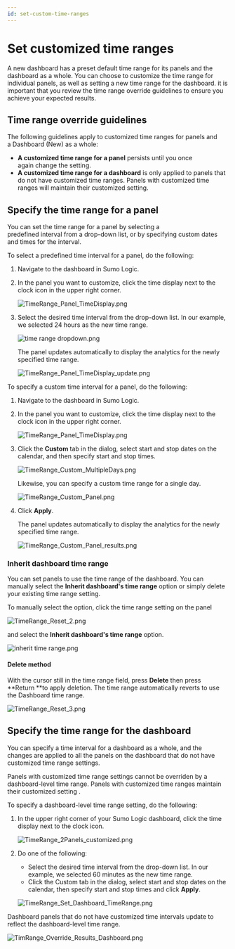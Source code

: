 ```yaml
---
id: set-custom-time-ranges
---
```



# Set customized time ranges

A new dashboard has a preset default time range for its panels and the dashboard as a whole. You can choose to customize the time range for individual panels, as well as setting a new time range for the
dashboard. it is important that you review the time range override guidelines to ensure you achieve your expected results.

## Time range override guidelines

The following guidelines apply to customized time ranges for panels and a Dashboard (New) as a whole:

* **A customized time range for a panel** persists until you once again change the setting.
* **A customized time range for a dashboard** is only applied to panels that do not have customized time ranges. Panels with customized time ranges will maintain their customized setting.

## Specify the time range for a panel

You can set the time range for a panel by selecting a predefined interval from a drop-down list, or by specifying custom dates and times for the interval. 

To select a predefined time interval for a panel, do the following:

1.  Navigate to the dashboard in Sumo Logic.
2.  In the panel you want to customize, click the time display next to the clock icon in the upper right corner. 

    ![TimeRange_Panel_TimeDisplay.png](/img/dashboards-new/set-custom-time-ranges/TimeRange_Panel_TimeDisplay.png)

3.  Select the desired time interval from the drop-down list. In our example, we selected 24 hours as the new time range.

    ![time range dropdown.png](/img/dashboards-new/set-custom-time-ranges/time-range-dropdown.png)

    The panel updates automatically to display the analytics for the newly specified time range.

    ![TimeRange_Panel_TimeDisplay_update.png](/img/dashboards-new/set-custom-time-ranges/TimeRange_Panel_TimeDisplay_update.png)

To specify a custom time interval for a panel, do the following:

1.  Navigate to the dashboard in Sumo Logic.
2.  In the panel you want to customize, click the time display next to the clock icon in the upper right corner.  

    ![TimeRange_Panel_TimeDisplay.png](/img/dashboards-new/set-custom-time-ranges/TimeRange_Panel_TimeDisplay.png)

3.  Click the **Custom** tab in the dialog, select start and stop dates on the calendar, and then specify start and stop times.

    ![TimeRange_Custom_MultipleDays.png](/img/dashboards-new/set-custom-time-ranges/TimeRange_Custom_MultipleDays.png)

    Likewise, you can specify a custom time range for a single day.

    ![TimeRange_Custom_Panel.png](/img/dashboards-new/set-custom-time-ranges/TimeRange_Custom_Panel.png)

4.  Click **Apply**. 

    The panel updates automatically to display the analytics for the newly specified time range.

    ![TimeRange_Custom_Panel_results.png](/img/dashboards-new/set-custom-time-ranges/TimeRange_Custom_Panel_results.png)

### Inherit dashboard time range

You can set panels to use the time range of the dashboard. You can manually select the **Inherit dashboard's time range** option or simply delete your existing time range setting.

To manually select the option, click the time range setting on the panel

![TimeRange_Reset_2.png](/img/dashboards-new/set-custom-time-ranges/TimeRange_Reset_2.png)

and select the **Inherit dashboard's time range** option.

![inherit time range.png](/img/dashboards-new/set-custom-time-ranges/inherit-time-range.png)

#### Delete method

With the cursor still in the time range field, press **Delete** then press **Return **to apply deletion. The time range automatically reverts to use the Dashboard time range.

![TimeRange_Reset_3.png](/img/dashboards-new/set-custom-time-ranges/TimeRange_Reset_3.png)

## Specify the time range for the dashboard

You can specify a time interval for a dashboard as a whole, and the changes are applied to all the panels on the dashboard that do not have customized time range settings.

Panels with customized time range settings cannot be overriden by a dashboard-level time range. Panels with customized time ranges maintain their customized setting .

To specify a dashboard-level time range setting, do the following:

1.  In the upper right corner of your Sumo Logic dashboard, click the time display next to the clock icon.

    ![TimeRange_2Panels_customized.png](/img/dashboards-new/set-custom-time-ranges/TimeRange_2Panels_customized.png)

2.  Do one of the following:

    * Select the desired time interval from the drop-down list. In our example, we selected 60 minutes as the new time range.
    * Click the Custom tab in the dialog, select start and stop dates on the calendar, then specify start and stop times and click **Apply**.

    ![TimeRange_Set_Dashboard_TimeRange.png](/img/dashboards-new/set-custom-time-ranges/TimeRange_Set_Dashboard_TimeRange.png)

Dashboard panels that do not have customized time intervals update to
reflect the dashboard-level time range.

![TimRange_Override_Results_Dashboard.png](/img/dashboards-new/set-custom-time-ranges/TimRange_Override_Results_Dashboard.png)